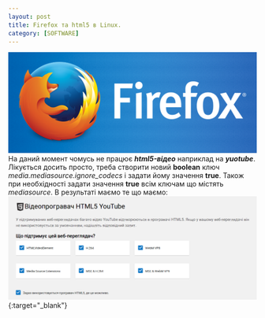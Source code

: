 ```yaml
---
layout: post
title: Firefox та html5 в Linux.
category: [SOFTWARE]
---
```

![firefox logo](/assets/media/firefox-logo.png?style=head)  
На даний момент чомусь не працює ***html5-відео*** наприклад на ***yuotube***.<!--more--> Лікується досить просто, треба створити новий **boolean** ключ *media.mediasource.ignore_codecs* і задати йому значення **true**. Також при необхідності задати значення **true** всім ключам що містять *mediasource*.
В результаті маємо те що маємо:
[![html5](/assets/media/html5.png?style=blog "html5")](/assets/media/html5.png "html5"){:target="_blank"}  
